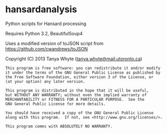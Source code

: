 hansardanalysis
===============

Python scripts for Hansard processing

Requires Python 3.2, BeautifulSoup4

Uses a modified version of toJSON script from https://github.com/cwandrews/toJSON

Copyright (C) 2013 Tanya Whyte (tanya.whyte@mail.utoronto.ca)

    This program is free software: you can redistribute it and/or modify
    it under the terms of the GNU General Public License as published by
    the Free Software Foundation, either version 3 of the License, or
    (at your option) any later version.

    This program is distributed in the hope that it will be useful,
    but WITHOUT ANY WARRANTY; without even the implied warranty of
    MERCHANTABILITY or FITNESS FOR A PARTICULAR PURPOSE.  See the
    GNU General Public License for more details.

    You should have received a copy of the GNU General Public License
    along with this program.  If not, see <http://www.gnu.org/licenses/>.

    This program comes with ABSOLUTELY NO WARRANTY.
